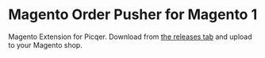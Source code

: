 # Magento Order Pusher for Magento 1

Magento Extension for Picqer. Download from [the releases tab](https://github.com/picqer/magento-order-pusher/releases) and upload to your Magento shop.
